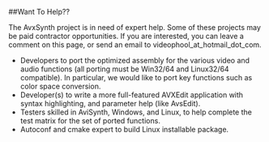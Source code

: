 ##Want To Help??

The AvxSynth project is in need of expert help.  Some of these projects may be paid contractor opportunities.  If you are interested, you can leave a comment on this page, or send an email to  videophool_at_hotmail_dot_com.

* Developers to port the optimized assembly for the various video and audio functions (all porting must be Win32/64 and Linux32/64 compatible).  In particular, we would like to port key functions such as color space conversion.
* Developer(s) to write a more full-featured AVXEdit application with syntax highlighting, and parameter help (like AvsEdit).
* Testers skilled in AviSynth, Windows, and Linux, to help complete the test matrix for the set of ported functions.
* Autoconf and cmake expert to build Linux installable package. 